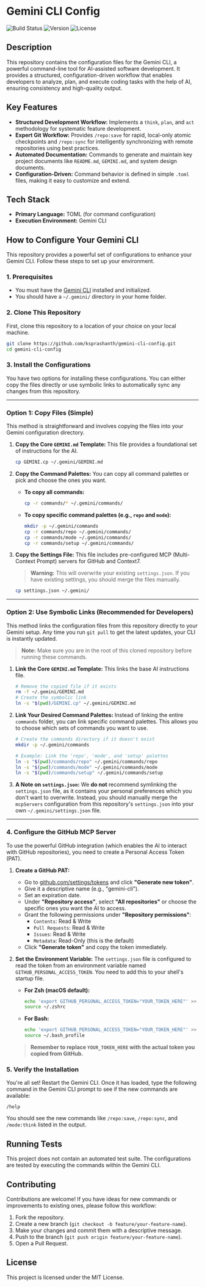 # Gemini CLI Config

![Build Status](https://img.shields.io/badge/build-passing-brightgreen)
![Version](https://img.shields.io/badge/version-1.0.0-blue)
![License](https://img.shields.io/badge/license-MIT-green)

## Description

This repository contains the configuration files for the Gemini CLI, a powerful command-line tool for AI-assisted software development. It provides a structured, configuration-driven workflow that enables developers to analyze, plan, and execute coding tasks with the help of AI, ensuring consistency and high-quality output.

## Key Features

*   **Structured Development Workflow:** Implements a `think`, `plan`, and `act` methodology for systematic feature development.
*   **Expert Git Workflow:** Provides `/repo:save` for rapid, local-only atomic checkpoints and `/repo:sync` for intelligently synchronizing with remote repositories using best practices.
*   **Automated Documentation:** Commands to generate and maintain key project documents like `README.md`, `GEMINI.md`, and system design documents.
*   **Configuration-Driven:** Command behavior is defined in simple `.toml` files, making it easy to customize and extend.

## Tech Stack

*   **Primary Language:** TOML (for command configuration)
*   **Execution Environment:** Gemini CLI

## How to Configure Your Gemini CLI

This repository provides a powerful set of configurations to enhance your Gemini CLI. Follow these steps to set up your environment.

### 1. Prerequisites

*   You must have the [Gemini CLI](https://github.com/google/gemini-cli) installed and initialized.
*   You should have a `~/.gemini/` directory in your home folder.

### 2. Clone This Repository

First, clone this repository to a location of your choice on your local machine.

```bash
git clone https://github.com/ksprashanth/gemini-cli-config.git
cd gemini-cli-config
```

### 3. Install the Configurations

You have two options for installing these configurations. You can either copy the files directly or use symbolic links to automatically sync any changes from this repository.

---

### Option 1: Copy Files (Simple)

This method is straightforward and involves copying the files into your Gemini configuration directory.

1.  **Copy the Core `GEMINI.md` Template:**
    This file provides a foundational set of instructions for the AI.
    ```bash
    cp GEMINI.cp ~/.gemini/GEMINI.md
    ```

2.  **Copy the Command Palettes:**
    You can copy all command palettes or pick and choose the ones you want.

    *   **To copy all commands:**
        ```bash
        cp -r commands/* ~/.gemini/commands/
        ```
    *   **To copy specific command palettes (e.g., `repo` and `mode`):**
        ```bash
        mkdir -p ~/.gemini/commands
        cp -r commands/repo ~/.gemini/commands/
        cp -r commands/mode ~/.gemini/commands/
        cp -r commands/setup ~/.gemini/commands/
        ```

3.  **Copy the Settings File:**
    This file includes pre-configured MCP (Multi-Context Prompt) servers for GitHub and Context7.
    > **Warning:** This will overwrite your existing `settings.json`. If you have existing settings, you should merge the files manually.

    ```bash
    cp settings.json ~/.gemini/
    ```

---

### Option 2: Use Symbolic Links (Recommended for Developers)

This method links the configuration files from this repository directly to your Gemini setup. Any time you run `git pull` to get the latest updates, your CLI is instantly updated.

> **Note:** Make sure you are in the root of this cloned repository before running these commands.

1.  **Link the Core `GEMINI.md` Template:**
    This links the base AI instructions file.
    ```bash
    # Remove the copied file if it exists
    rm -f ~/.gemini/GEMINI.md
    # Create the symbolic link
    ln -s "$(pwd)/GEMINI.cp" ~/.gemini/GEMINI.md
    ```

2.  **Link Your Desired Command Palettes:**
    Instead of linking the entire `commands` folder, you can link specific command palettes. This allows you to choose which sets of commands you want to use.

    ```bash
    # Create the commands directory if it doesn't exist
    mkdir -p ~/.gemini/commands

    # Example: Link the 'repo', 'mode', and 'setup' palettes
    ln -s "$(pwd)/commands/repo" ~/.gemini/commands/repo
    ln -s "$(pwd)/commands/mode" ~/.gemini/commands/mode
    ln -s "$(pwd)/commands/setup" ~/.gemini/commands/setup
    ```

3.  **A Note on `settings.json`:**
    We **do not** recommend symlinking the `settings.json` file, as it contains your personal preferences which you don't want to overwrite. Instead, you should manually merge the `mcpServers` configuration from this repository's `settings.json` into your own `~/.gemini/settings.json` file.

---

### 4. Configure the GitHub MCP Server

To use the powerful GitHub integration (which enables the AI to interact with GitHub repositories), you need to create a Personal Access Token (PAT).

1.  **Create a GitHub PAT:**
    *   Go to [github.com/settings/tokens](https://github.com/settings/tokens) and click **"Generate new token"**.
    *   Give it a descriptive name (e.g., "gemini-cli").
    *   Set an expiration date.
    *   Under **"Repository access"**, select **"All repositories"** or choose the specific ones you want the AI to access.
    *   Grant the following permissions under **"Repository permissions"**:
        *   `Contents`: Read & Write
        *   `Pull Requests`: Read & Write
        *   `Issues`: Read & Write
        *   `Metadata`: Read-Only (this is the default)
    *   Click **"Generate token"** and copy the token immediately.

2.  **Set the Environment Variable:**
    The `settings.json` file is configured to read the token from an environment variable named `GITHUB_PERSONAL_ACCESS_TOKEN`. You need to add this to your shell's startup file.

    *   **For Zsh (macOS default):**
        ```bash
        echo 'export GITHUB_PERSONAL_ACCESS_TOKEN="YOUR_TOKEN_HERE"' >> ~/.zshrc
        source ~/.zshrc
        ```

    *   **For Bash:**
        ```bash
        echo 'export GITHUB_PERSONAL_ACCESS_TOKEN="YOUR_TOKEN_HERE"' >> ~/.bash_profile
        source ~/.bash_profile
        ```
    > **Remember to replace `YOUR_TOKEN_HERE` with the actual token you copied from GitHub.**

### 5. Verify the Installation

You're all set! Restart the Gemini CLI. Once it has loaded, type the following command in the Gemini CLI prompt to see if the new commands are available:

`/help`

You should see the new commands like `/repo:save`, `/repo:sync`, and `/mode:think` listed in the output.

## Running Tests

This project does not contain an automated test suite. The configurations are tested by executing the commands within the Gemini CLI.

## Contributing

Contributions are welcome! If you have ideas for new commands or improvements to existing ones, please follow this workflow:

1.  Fork the repository.
2.  Create a new branch (`git checkout -b feature/your-feature-name`).
3.  Make your changes and commit them with a descriptive message.
4.  Push to the branch (`git push origin feature/your-feature-name`).
5.  Open a Pull Request.

## License

This project is licensed under the MIT License.